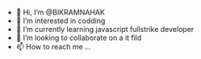 - 👋 Hi, I’m @BIKRAMNAHAK
- 👀 I’m interested in codding
- 🌱 I’m currently learning javascript fullstrike developer
- 💞️ I’m looking to collaborate on a it fild
- 📫 How to reach me ...

<!---
BIKRAMNAHAK/BIKRAMNAHAK is a ✨ special ✨ repository because its `README.md` (this file) appears on your GitHub profile.
You can click the Preview link to take a look at your changes.
--->
